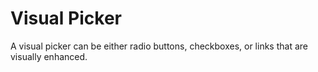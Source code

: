 # Visual Picker

A visual picker can be either radio buttons, checkboxes, or links that are visually enhanced.
